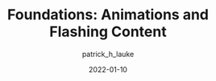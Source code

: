 ---
author: patrick_h_lauke
date: 2022-01-10
draft: true
publisher: tetralogical
tags:
  - accessibility
  - animations
target_url: https://tetralogical.com/blog/2022/01/10/animations-and-flashing-content/
title: "Foundations: Animations and Flashing Content"
---